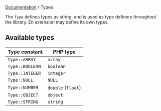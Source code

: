 [Documentation](../README.md) / Types

The `Type` defines types as string, and is used as type definers throughout the library.
En extension may define its own types.

## Available types

| Type constant | PHP type |
|-|-|
| `Type::ARRAY` | `array` |
| `Type::BOOLEAN` | `boolean` |
| `Type::INTEGER` | `integer` |
| `Type::NULL` | `NULL` |
| `Type::NUMBER` | `double` (`float`) |
| `Type::OBJECT` | `object` |
| `Type::STRING` | `string` |
